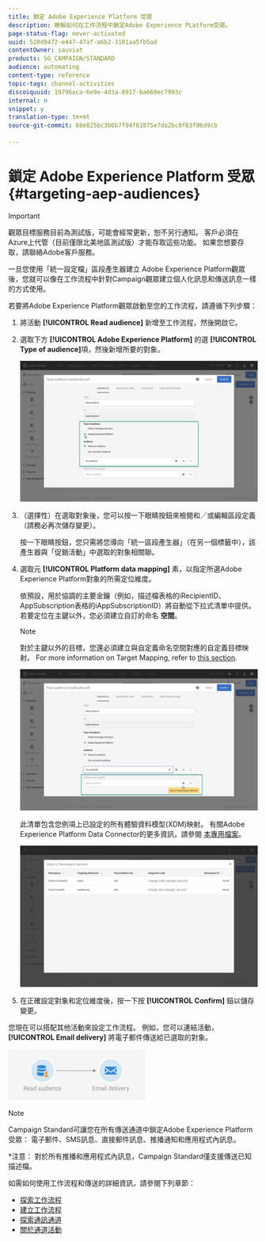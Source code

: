 ```yaml
---
title: 鎖定 Adobe Experience Platform 受眾
description: 瞭解如何在工作流程中鎖定Adobe Experience PLatform受眾。
page-status-flag: never-activated
uuid: 528d9472-e447-47af-a6b2-3181aa5fb5ad
contentOwner: sauviat
products: SG_CAMPAIGN/STANDARD
audience: automating
content-type: reference
topic-tags: channel-activities
discoiquuid: 19796aca-6e9e-4d3a-8917-ba660ec7993c
internal: n
snippet: y
translation-type: tm+mt
source-git-commit: 68e825bc3b6b7f94f61875e7da2bc8f63f06d9cb

---
```



# 鎖定 Adobe Experience Platform 受眾 {#targeting-aep-audiences}

>[!IMPORTANT]
>
>觀眾目標服務目前為測試版，可能會經常更新，恕不另行通知。 客戶必須在Azure上代管（目前僅限北美地區測試版）才能存取這些功能。 如果您想要存取，請聯絡Adobe客戶服務。

一旦您使用「統一設定檔」區段產生器建立 [](../../audiences/using/aep-about-audience-destinations-service.md) Adobe Experience Platform觀眾後，您就可以像在工作流程中針對Campaign觀眾建立個人化訊息和傳送訊息一樣的方式使用。

若要將Adobe Experience Platform觀眾啟動至您的工作流程，請遵循下列步驟：

1. 將活動 **[!UICONTROL Read audience]** 新增至工作流程，然後開啟它。

1. 選取下方 **[!UICONTROL Adobe Experience Platform]** 的選 **[!UICONTROL Type of audience]**&#x200B;項，然後新增所要的對象。

   ![](assets/aep_wkf_readaudience.png)

1. （選擇性）在選取對象後，您可以按一下眼睛按鈕來檢閱和／或編輯區段定義（請務必再次儲存變更）。

   按一下眼睛按鈕，您只需將您導向「統一區段產生器」（在另一個標籤中），該產生器與「促銷活動」中選取的對象相關聯。

1. 選取元 **[!UICONTROL Platform data mapping]** 素，以指定所選Adobe Experience Platform對象的所需定位維度。

   依預設，用於協調的主要金鑰（例如，描述檔表格的iRecipientID、AppSubscription表格的iAppSubscriptionID）將自動從下拉式清單中提供。 若要定位在主鍵以外，您必須建立自訂的命名 **空間**。

   >[!NOTE]
   >
   >對於主鍵以外的目標，您還必須建立與自定義命名空間對應的自定義目標映射。 For more information on Target Mapping, refer to [this section](../../administration/using/target-mappings-in-campaign.md).

   ![](assets/aep_wkf_readaudience_namespace.png)

   此清單包含您例項上已設定的所有體驗資料模型(XDM)映射。 有關Adobe Experience Platform Data Connector的更多資訊，請參閱 [本專用檔案](../../developing/using/aep-about-data-connector.md)。

   ![](assets/aep_wkf_readaudience_namespace2.png)

1. 在正確設定對象和定位維度後，按一下按 **[!UICONTROL Confirm]** 鈕以儲存變更。

您現在可以搭配其他活動來設定工作流程。 例如，您可以連結活動， **[!UICONTROL Email delivery]** 將電子郵件傳送給已選取的對象。

![](assets/aep_wkf_email.png)

>[!NOTE]
>
>Campaign Standard可讓您在所有傳送通道中鎖定Adobe Experience Platform受眾： 電子郵件、SMS訊息、直接郵件訊息、推播通知和應用程式內訊息。
>
>*注意： 對於所有推播和應用程式內訊息，Campaign Standard僅支援傳送已知描述檔。

如需如何使用工作流程和傳送的詳細資訊，請參閱下列章節：

* [探索工作流程](../../automating/using/get-started-workflows.md)
* [建立工作流程](../../automating/using/building-a-workflow.md)
* [探索通訊通道](../../channels/using/get-started-communication-channels.md)
* [關於通道活動](../../automating/using/about-channel-activities.md)
